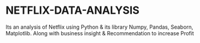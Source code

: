 # NETFLIX-DATA-ANALYSIS
Its an analysis of Netflix using Python &amp; its library Numpy, Pandas, Seaborn, Matplotlib. Along with business insight &amp; Recommendation to increase Profit
